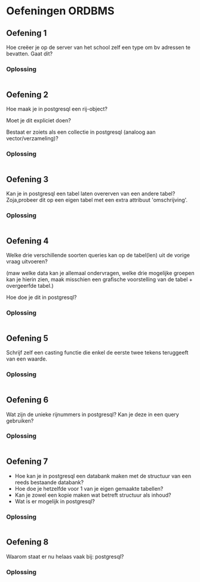 # Oefeningen ORDBMS

## Oefening 1

Hoe creëer je op de server van het school zelf een type om bv adressen te bevatten. Gaat dit?

### Oplossing

```sql

```

## Oefening 2

Hoe maak je in postgresql een rij-object?

Moet je dit expliciet doen?

Bestaat er zoiets als een collectie in postgresql (analoog aan vector/verzameling)?

### Oplossing

```sql

```

## Oefening 3

Kan je in postgresql een tabel laten overerven van een andere tabel?
Zoja,probeer dit op een eigen tabel met een extra attribuut 'omschrijving'.

### Oplossing

```sql

```

## Oefening 4

Welke drie verschillende soorten queries kan op de tabel(len) uit de vorige vraag uitvoeren?

(maw welke data kan je allemaal ondervragen, welke drie mogelijke groepen kan je hierin zien, maak misschien een grafische voorstelling van de tabel + overgeerfde tabel.)

Hoe doe je dit in postgresql?

### Oplossing

```sql

```

## Oefening 5

Schrijf zelf een casting functie die enkel de eerste twee tekens teruggeeft van een waarde.

### Oplossing

```sql

```

## Oefening 6

Wat zijn de unieke rijnummers in postgresql? Kan je deze in een query gebruiken?

### Oplossing

```sql

```

## Oefening 7

* Hoe kan je in postgresql een databank maken met de structuur van een reeds bestaande databank?
* Hoe doe je hetzelfde voor 1 van je eigen gemaakte tabellen?
* Kan je zowel een kopie maken wat betreft structuur als inhoud?
* Wat is er mogelijk in postgresql?

### Oplossing

```sql

```

## Oefening 8

Waarom staat er nu helaas vaak bij: postgresql?

### Oplossing

```sql

```